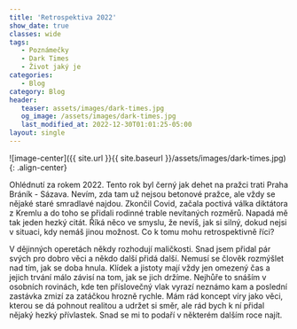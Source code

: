 ```yaml
---
title: 'Retrospektiva 2022'
show_date: true
classes: wide
tags:
   - Poznámečky
   - Dark Times
   - Život jaký je
categories:
   - Blog
category: Blog
header:
   teaser: assets/images/dark-times.jpg
   og_image: /assets/images/dark-times.jpg
   last_modified_at: 2022-12-30T01:01:25-05:00   
layout: single
---
```


![image-center]({{ site.url }}{{ site.baseurl }}/assets/images/dark-times.jpg){: .align-center}

Ohlédnutí za rokem 2022.
Tento rok byl černý jak dehet na pražci trati Praha Bráník - Sázava. Nevím, zda tam už nejsou betonové pražce, ale vždy se nějaké staré smradlavé najdou.
Zkončil Covid, začala poctivá válka diktátora z Kremlu a do toho se přidali rodinné trable nevítaných rozměrů.
Napadá mě tak jeden hezký citát. Říká něco ve smyslu, že nevíš, jak si silný, dokud nejsi v situaci, kdy nemáš jinou možnost.
Co k tomu mohu retrospektivně říci?

V dějinných operetách někdy rozhodují maličkosti. Snad jsem přidal pár svých pro dobro věci a někdo další přidá další.
Nemusí se člověk rozmýšlet nad tím, jak se doba hnula. Klídek a jistoty mají vždy jen omezený čas a jejich trvání málo závisí na tom, jak se jich držíme.
Nejhůře to snáším v osobních rovinách, kde ten příslovečný vlak vyrazí neznámo kam a poslední zastávka zmizí za zatáčkou hrozně rychle.
Mám rád koncept víry jako věci, kterou se dá pohnout realitou a udržet si směr, ale rád bych k ní přidal nějaký hezký přívlastek.
Snad se mi to podaří v některém dalším roce najít.